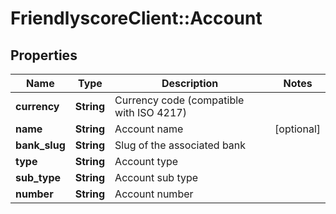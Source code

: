 # FriendlyscoreClient::Account

## Properties
Name | Type | Description | Notes
------------ | ------------- | ------------- | -------------
**currency** | **String** | Currency code (compatible with ISO 4217) | 
**name** | **String** | Account name | [optional] 
**bank_slug** | **String** | Slug of the associated bank | 
**type** | **String** | Account type | 
**sub_type** | **String** | Account sub type | 
**number** | **String** | Account number | 


